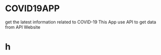 # COVID19APP
get the latest information related to COVID-19 
This App use API to get data from API Website
# h
